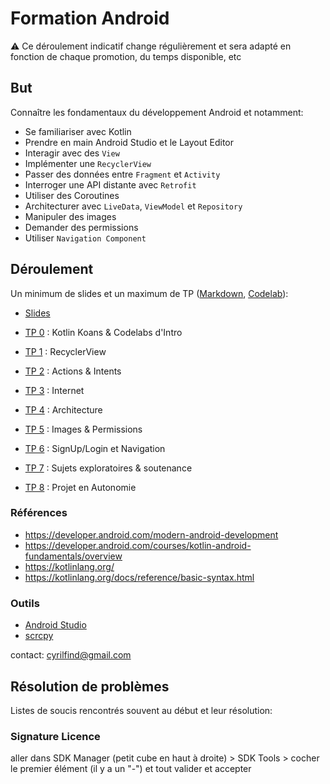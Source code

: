 # Formation Android

⚠️ Ce déroulement indicatif change régulièrement et sera adapté en fonction de chaque promotion, du temps disponible, etc

## But

Connaître les fondamentaux du développement Android et notamment:

- Se familiariser avec Kotlin
- Prendre en main Android Studio et le Layout Editor
- Interagir avec des `View`
- Implémenter une `RecyclerView`
- Passer des données entre `Fragment` et `Activity`
- Interroger une API distante avec `Retrofit`
- Utiliser des Coroutines
- Architecturer avec `LiveData`, `ViewModel` et `Repository`
- Manipuler des images
- Demander des permissions
- Utiliser `Navigation Component`

## Déroulement

Un minimum de slides et un maximum de TP ([Markdown](tp), [Codelab](codelabs)):

- [Slides](slides/)

- [TP 0](tp/TP0.md) : Kotlin Koans & Codelabs d'Intro
- [TP 1](codelabs/TP1.md) : RecyclerView
- [TP 2](codelabs/TP2.md) : Actions & Intents
- [TP 3](codelabs/TP3.md) : Internet
- [TP 4](codelabs/TP4.md) : Architecture
- [TP 5](codelabs/TP5.md) : Images & Permissions
- [TP 6](codelabs/TP6.md) : SignUp/Login et Navigation
- [TP 7](codelabs/TP7.md) : Sujets exploratoires & soutenance
- [TP 8](codelabs/TP8.md) : Projet en Autonomie

### Références

- <https://developer.android.com/modern-android-development>
- <https://developer.android.com/courses/kotlin-android-fundamentals/overview>
- <https://kotlinlang.org/>
- <https://kotlinlang.org/docs/reference/basic-syntax.html>

### Outils

- [Android Studio](https://developer.android.com/studio)
- [scrcpy](https://github.com/Genymobile/scrcpy)

contact: <cyrilfind@gmail.com>

## Résolution de problèmes

Listes de soucis rencontrés souvent au début et leur résolution:

### Signature Licence

aller dans SDK Manager (petit cube en haut à droite) > SDK Tools > cocher le premier élément (il y a un "-") et tout valider et accepter
